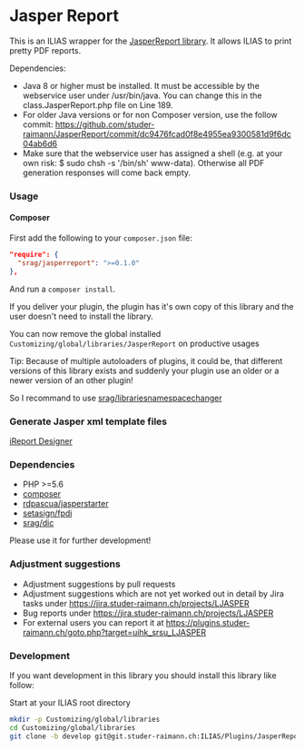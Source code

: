 Jasper Report
=============
This is an ILIAS wrapper for the [JasperReport library](http://community.jaspersoft.com/project/jasperreports-library). It allows ILIAS to print pretty PDF reports.

Dependencies:
- Java 8 or higher must be installed. It must be accessible by the webservice user under /usr/bin/java. You can change this in the class.JasperReport.php file on Line 189.
- For older Java versions or for non Composer version, use the follow commit: https://github.com/studer-raimann/JasperReport/commit/dc9476fcad0f8e4955ea9300581d9f6dc04ab6d6
- Make sure that the webservice user has assigned a shell (e.g. at your own risk: $ sudo chsh -s '/bin/sh' www-data). Otherwise all PDF generation responses will come back empty.

### Usage

#### Composer
First add the following to your `composer.json` file:
```json
"require": {
  "srag/jasperreport": ">=0.1.0"
},
```

And run a `composer install`.

If you deliver your plugin, the plugin has it's own copy of this library and the user doesn't need to install the library.

You can now remove the global installed `Customizing/global/libraries/JasperReport` on productive usages

Tip: Because of multiple autoloaders of plugins, it could be, that different versions of this library exists and suddenly your plugin use an older or a newer version of an other plugin!

So I recommand to use [srag/librariesnamespacechanger](https://packagist.org/packages/srag/librariesnamespacechanger)

### Generate Jasper xml template files
[iReport Designer](https://community.jaspersoft.com/project/ireport-designer)

### Dependencies
* PHP >=5.6
* [composer](https://getcomposer.org)
* [rdpascua/jasperstarter](https://packagist.org/packages/rdpascua/jasperstarter)
* [setasign/fpdi](https://packagist.org/packages/setasign/fpdi)
* [srag/dic](https://packagist.org/packages/srag/dic)

Please use it for further development!

### Adjustment suggestions
* Adjustment suggestions by pull requests
* Adjustment suggestions which are not yet worked out in detail by Jira tasks under https://jira.studer-raimann.ch/projects/LJASPER
* Bug reports under https://jira.studer-raimann.ch/projects/LJASPER
* For external users you can report it at https://plugins.studer-raimann.ch/goto.php?target=uihk_srsu_LJASPER

### Development
If you want development in this library you should install this library like follow:

Start at your ILIAS root directory
```bash
mkdir -p Customizing/global/libraries
cd Customizing/global/libraries
git clone -b develop git@git.studer-raimann.ch:ILIAS/Plugins/JasperReport.git JasperReport
```
